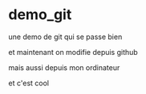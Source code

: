 # demo_git
une demo de git qui se passe bien

et maintenant on modifie depuis github

mais aussi depuis mon ordinateur

et c'est cool



